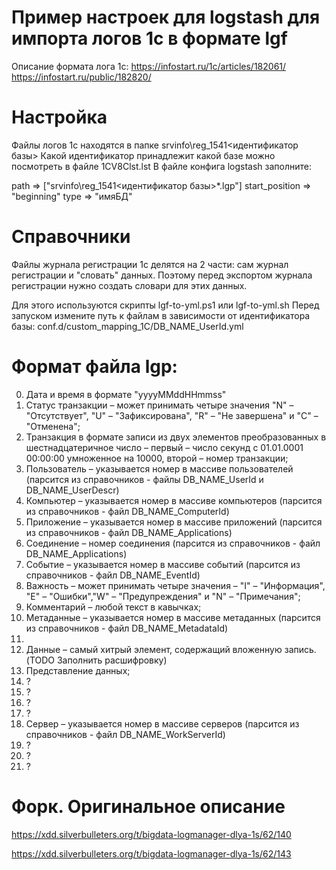 # Пример настроек для logstash для импорта логов 1с в формате lgf
Описание формата лога 1с: 
https://infostart.ru/1c/articles/182061/
https://infostart.ru/public/182820/

# Настройка
Файлы логов 1с находятся в папке srvinfo\reg_1541\<идентификатор базы> 
Какой идентификатор принадлежит какой базе можно посмотреть в файле 1CV8Clst.lst
В файле конфига logstash заполните:

path => ["srvinfo\reg_1541\<идентификатор базы>\*.lgp"]
start_position => "beginning"
type => "имяБД"
    
# Справочники
Файлы журнала регистрации 1с делятся на 2 части: сам журнал регистрации и "словать" данных. 
Поэтому перед экспортом журнала регистрации нужно создать словари для этих данных. 

Для этого используются скрипты lgf-to-yml.ps1 или lgf-to-yml.sh
Перед запуском измените путь к файлам в зависимости от идентификатора базы:
conf.d/custom_mapping_1C/DB_NAME_UserId.yml

# Формат файла lgp:
0) Дата и время в формате "yyyyMMddHHmmss"
1) Статус транзакции – может принимать четыре значения "N" – "Отсутствует", "U" – "Зафиксирована", "R" – "Не завершена" и "C" – "Отменена";
2) Транзакция в формате записи из двух элементов преобразованных в шестнадцатеричное число – первый – число секунд с 01.01.0001 00:00:00 умноженное на 10000, второй – номер транзакции;
3) Пользователь – указывается номер в массиве пользователей (парсится из справочников - файлы DB_NAME_UserId и DB_NAME_UserDescr)
4) Компьютер – указывается номер в массиве компьютеров (парсится из справочников - файл DB_NAME_ComputerId)
5) Приложение – указывается номер в массиве приложений (парсится из справочников - файл DB_NAME_Applications)
6) Соединение – номер соединения (парсится из справочников - файл DB_NAME_Applications)
7) Событие – указывается номер в массиве событий (парсится из справочников - файл DB_NAME_EventId)
8) Важность – может принимать четыре значения – "I" – "Информация", "E" – "Ошибки","W" – "Предупреждения" и "N" – "Примечания";
9) Комментарий – любой текст в кавычках;
10) Метаданные – указывается номер в массиве метаданных (парсится из справочников - файл DB_NAME_MetadataId)
11) 
12) Данные – самый хитрый элемент, содержащий вложенную запись. (TODO Заполнить расшифровку)
13) Представление данных;
14) ?
15) ?
16) ?
17) ?
18) Сервер – указывается номер в массиве серверов (парсится из справочников - файл DB_NAME_WorkServerId)
19) ?
20) ?
21) ?


# Форк. Оригинальное описание
https://xdd.silverbulleters.org/t/bigdata-logmanager-dlya-1s/62/140

https://xdd.silverbulleters.org/t/bigdata-logmanager-dlya-1s/62/143

